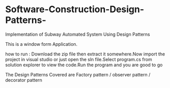 # Software-Construction-Design-Patterns-
Implementation of Subway Automated System Using Design Patterns


This is a window form Application.

how to run : Download the zip file then extract it somewhere.Now import the project in visual studio or just open the sln file.Select program.cs from solution explorer to view the code.Run the program and you are good to go


The Design Patterns Covered are 
Factory pattern / observer pattern / decorator pattern 


